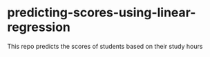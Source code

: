 # predicting-scores-using-linear-regression
This repo predicts the scores of students based on their study hours
